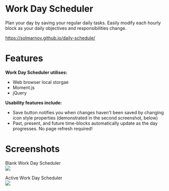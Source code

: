 # Work Day Scheduler
Plan your day by saving your regular daily tasks. Easily modify each hourly block as your daily objectives and responsibilities change. 

https://solmarnov.github.io/daily-schedule/

# Features
**Work Day Scheduler utilises:**
*  Web browser local storgae
*  Moment.js 
*  jQuery

**Usability features include:** 
*  Save button notifies you when changes haven't been saved by changing icon style properties (demonstrated in the second screenshot, below)
*  Past, present, and future time-blocks automatically update as the day progresses. No page refresh required!

# Screenshots
Blank Work Day Scheduler  
<img src="https://user-images.githubusercontent.com/59265518/77839449-8a8b3c00-71c8-11ea-889e-586628b288a8.png">

Active Work Day Scheduler  
<img src="https://user-images.githubusercontent.com/59265518/77839301-1bf9ae80-71c7-11ea-8a81-175864fc1237.png">
